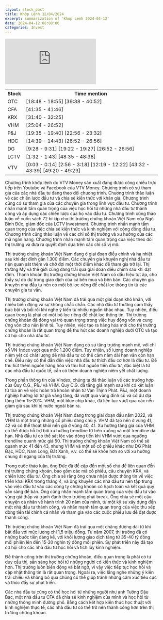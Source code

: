 ```yaml
---
layout: stock_post
title: Khớp Lệnh 12/04/2024
excerpt: summarization of 'Khop Lenh 2024-04-12'
date: 2024-04-12 00:00:00
categories: Invest
---
```


<iframe id="player" src="https://www.youtube.com/embed/OW9hZsylqIk?enablejsapi=1" frameborder="0" allow="accelerometer; autoplay; clipboard-write; encrypted-media; gyroscope; picture-in-picture; web-share" allowfullscreen></iframe>

<table><tr><th>Stock</th><th>Time mention</th></tr><tr><td scope='row'>OTC</td><td><a onclick='go_to(1128.12)'>[18:48 - 18:55] </a><a onclick='go_to(2378.39)'>[39:38 - 40:52] </a></td></tr><tr><td scope='row'>CFA</td><td><a onclick='go_to(2495.39)'>[41:35 - 41:46] </a></td></tr><tr><td scope='row'>KRX</td><td><a onclick='go_to(1900.96)'>[31:40 - 32:25] </a></td></tr><tr><td scope='row'>VHM</td><td><a onclick='go_to(1504.96)'>[25:04 - 26:52] </a></td></tr><tr><td scope='row'>P&J</td><td><a onclick='go_to(1175.12)'>[19:35 - 19:40] </a><a onclick='go_to(1376.96)'>[22:56 - 23:32] </a></td></tr><tr><td scope='row'>HDC</td><td><a onclick='go_to(879.12)'>[14:39 - 14:43] </a><a onclick='go_to(1612.96)'>[26:52 - 26:56] </a></td></tr><tr><td scope='row'>DG</td><td><a onclick='go_to(568.12)'>[9:28 - 9:31] </a><a onclick='go_to(1162.12)'>[19:22 - 19:27] </a><a onclick='go_to(1612.96)'>[26:52 - 26:56] </a></td></tr><tr><td scope='row'>LCTV</td><td><a onclick='go_to(92.86)'>[1:32 - 1:43] </a><a onclick='go_to(2915.65)'>[48:35 - 48:38] </a></td></tr><tr><td scope='row'>VTV</td><td><a onclick='go_to(3.06)'>[0:03 - 0:14] </a><a onclick='go_to(176.32)'>[2:56 - 3:18] </a><a onclick='go_to(739.12)'>[12:19 - 12:22] </a><a onclick='go_to(2612.39)'>[43:32 - 43:39] </a><a onclick='go_to(2960.87)'>[49:20 - 49:23] </a></td></tr></table>

Chương trình khớp lệnh do VTV Money sản xuất đang được công chiếu trực tiếp trên Youtube và Facebook của VTV Money. Chương trình có sự tham gia của các nhà đầu tư đang theo dõi chương trình. Chương trình thảo luận về các chiến lược đầu tư và chia sẻ kiến thức với khán giả. Chương trình cũng có sự tham gia của các chuyên gia trong lĩnh vực đầu tư. Chương trình nhấn mạnh tầm quan trọng của việc học hỏi từ những nhà đầu tư thành công và áp dụng các chiến lược của họ vào đầu tư. Chương trình cũng thảo luận về cuốn sách 72 bí kíp cho thị trường chứng khoán Việt Nam của Ngô Bình Đức, giám đốc của LCTV Investment. Chương trình nhấn mạnh tầm quan trọng của việc chia sẻ kiến thức và kinh nghiệm với cộng đồng đầu tư. Chương trình cũng thảo luận về các chỉ số thị trường và xu hướng của các mã ngân hàng. Chương trình nhấn mạnh tầm quan trọng của việc theo dõi thị trường và đưa ra quyết định dựa trên các chỉ số vị mô.

Thị trường chứng khoán Việt Nam đang ở giai đoạn điều chỉnh và hạ nhiệt sau khi đạt đỉnh gần 1.300 điểm. Các chuyên gia khuyến nghị nhà đầu tư nên quan sát thêm và chờ đợi một thời điểm khác để tham gia trở lại. Thị trường Mỹ và thế giới cũng đang trải qua giai đoạn điều chỉnh sau khi đạt đỉnh. Thanh khoản thị trường chứng khoán Việt Nam có dấu hiệu tụt áp, cho thấy sự do dự trong giao dịch của cả bên mua và bên bán. Các chuyên gia khuyên nhà đầu tư nên có một bộ lọc riêng để chắt lọc thông tin từ các chuyên gia tư vấn.

Thị trường chứng khoán Việt Nam đã trải qua một giai đoạn khó khăn, với nhiều biến động và sự không chắc chắn. Các nhà đầu tư thường cảm thấy bực bội và bối rối khi nghe ý kiến từ nhiều nguồn khác nhau. Tuy nhiên, điều quan trọng là phải có một bộ lọc riêng để chắt lọc thông tin. Thị trường chứng khoán đã đóng vai trò quan trọng trong việc huy động vốn và cung ứng vốn cho nền kinh tế. Tuy nhiên, việc tạo ra hàng hóa mới cho thị trường chứng khoán là rất quan trọng để thu hút các doanh nghiệp dưới OTC và tạo cơ hội cho nhà đầu tư.

Thị trường chứng khoán Việt Nam đang có sự tăng trưởng mạnh mẽ, với chỉ số VN-Index vượt qua mốc 1.200 điểm. Tuy nhiên, số lượng doanh nghiệp niêm yết có chất lượng để nhà đầu tư có thể cầm nắm dài hạn vẫn còn hạn chế. Điều này có thể dẫn đến việc nhà đầu tư thích đầu cơ hơn là đầu tư. Để thu hút thêm nguồn hàng hóa và thu hút nguồn tiền đầu tư, đặc biệt là từ các nhà đầu tư quốc tế, cần có thêm doanh nghiệp niêm yết chất lượng.

Trong phần thông tin của Vindex, chúng ta đã thảo luận về các trường hợp của Quy C.G., P&J và VHM. Quy C.G. đã tăng giá mạnh sau khi có kết luận từ tòa án về việc hoàn trả khoản nhận từ Vạn Thịnh Phát. P&J, một doanh nghiệp hưởng lợi từ giá vàng tăng, đã vượt qua vùng đỉnh cũ và có dư địa tăng thêm 15-20%. VHM, một blue chip khác, đã liên tục vượt qua các nến giảm giá sau khi bị nước ngoài bán ra.

Thị trường chứng khoán Việt Nam đang trong giai đoạn đầu năm 2022, và VHM là một trong những cổ phiếu đáng chú ý. VHM đã tạo nền ở vùng 41, 42 và có thể thoát khỏi nền giá ở vùng 40, 41. Xu hướng tăng giá của VHM có thể được hỗ trợ bởi xu hướng trendline từ trên xuống và một trendline dài hạn. Nhà đầu tư có thể sát lộc vào dòng tiền khi VHM vượt qua ngưỡng trendline quanh mức giá 50. Thị trường chứng khoán Việt Nam có thể sẽ quanh mức 41 đến 43, nhưng VHM và một số cổ phiếu khác như DG Phát Đạc, HDC, Nam Long, Đất Xanh, v.v. có thể sẽ khỏe hơn so với xu hướng chung đi ngang của thị trường.

Trong cuộc thảo luận, ông Đức đã đề cập đến một số chủ đề liên quan đến thị trường chứng khoán, bao gồm các mã cổ phiếu, câu chuyện KRX, và chiến lược đầu tư. Ông chia sẻ rằng ông chưa nhận được thông tin về việc triển khai KRX trong tháng 4, và ông khuyên các nhà đầu tư nên tập trung vào việc đầu tư vào các công ty chứng khoán có hạch toán và kết quả quý sẵn sàng để bán. Ông cũng nhấn mạnh tầm quan trọng của việc đầu tư vào vùng giá thấp và tránh đánh theo trường phái break. Ông chia sẻ một câu chuyện cá nhân về hành trình 20 năm của mình, từ một kỹ sư xây dựng đến một nhà đầu tư thành công, và nhấn mạnh tầm quan trọng của việc thu xếp dòng tiền tài chính cá nhân và tham gia vào các cuộc phiêu lưu để đạt được thành công.

Thị trường chứng khoán Việt Nam đã trải qua một chặng đường dài từ khi bắt đầu với mức lương chỉ 1,5 triệu đồng. Từ năm 2007, thị trường đã có những bước tiến đáng kể, với khối lượng giao dịch tăng từ 35-40 tỷ đồng mỗi phiên lên đến 15-20 nghìn tỷ đồng mỗi phiên. Sự phát triển này đã tạo cơ hội cho các nhà đầu tư học hỏi và tích lũy kinh nghiệm.

Để thành công trên thị trường chứng khoán, điều quan trọng là phải có tư duy cầu thị, sẵn sàng học hỏi từ những người có kiến thức và kinh nghiệm hơn. Thị trường luôn biến động và bất ngờ, vì vậy việc tiếp tục học hỏi và cập nhật thông tin là rất quan trọng. Ngoài ra, việc lắng nghe những ý kiến trái chiều và không bỏ qua chúng có thể giúp tránh những cảm xúc tiêu cực và thúc đẩy sự phát triển.

Các nhà đầu tư cũng có thể học hỏi từ những người như anh Tường Đậu Bạc, một nhà đầu tư CFA đã chia sẻ kinh nghiệm của mình và học hỏi từ những thông minh đường phố. Bằng cách kết hợp kiến thức học thuật với kinh nghiệm thực tế, các nhà đầu tư có thể trở nên thành công hơn trên thị trường chứng khoán.
